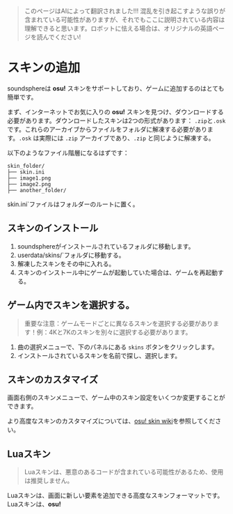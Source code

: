 > このページはAIによって翻訳されました!!! 混乱を引き起こすような誤りが含まれている可能性がありますが、それでもここに説明されている内容は理解できると思います。ロボットに怯える場合は、オリジナルの英語ページを読んでください!

# スキンの追加
soundsphereは **osu!** スキンをサポートしており、ゲームに追加するのはとても簡単です。

まず、インターネットでお気に入りの **osu!** スキンを見つけ、ダウンロードする必要があります。ダウンロードしたスキンは2つの形式があります： `.zip`と`.osk`です。これらのアーカイブからファイルをフォルダに解凍する必要があります。`.osk` は実際には `.zip` アーカイブであり、`.zip` と同じように解凍する。 

以下のようなファイル階層になるはずです：  
```
skin_folder/
├── skin.ini
├── image1.png
├── image2.png
├── another_folder/
```

skin.ini`ファイルはフォルダーのルートに置く。

## スキンのインストール
1. soundsphereがインストールされているフォルダに移動します。
2. userdata/skins/`フォルダに移動する。
3. 解凍したスキンをその中に入れる。
4. スキンのインストール中にゲームが起動していた場合は、ゲームを再起動する。

## ゲーム内でスキンを選択する。
> 重要な注意：ゲームモードごとに異なるスキンを選択する必要があります！例：4Kと7Kのスキンを別々に選択する必要があります。
1. 曲の選択メニューで、下のパネルにある `skins` ボタンをクリックします。
2. インストールされているスキンを名前で探し、選択します。

## スキンのカスタマイズ
画面右側のスキンメニューで、ゲーム中のスキン設定をいくつか変更することができます。

より高度なスキンのカスタマイズについては、[osu! skin wiki](https://osu.ppy.sh/wiki/ja/Skinning)を参照してください。

## Luaスキン
> Luaスキンは、悪意のあるコードが含まれている可能性があるため、使用は推奨しません。 

Luaスキンは、画面に新しい要素を追加できる高度なスキンフォーマットです。Luaスキンは、**osu!**
